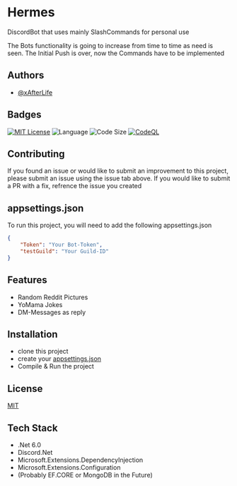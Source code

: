 
# Hermes

DiscordBot that uses mainly SlashCommands for personal use

The Bots functionality is going to increase from time to time as need is seen. The Initial Push is over, now the Commands have to be implemented


## Authors

- [@xAfterLife](https://www.github.com/xAfterLife)


## Badges

[![MIT License](https://img.shields.io/badge/License-MIT-green.svg)](https://choosealicense.com/licenses/mit/) ![Language](https://img.shields.io/github/languages/top/xAfterLife/Hermes) ![Code Size](https://img.shields.io/github/languages/code-size/xAfterLife/Hermes) [![CodeQL](https://github.com/xAfterLife/Hermes/actions/workflows/codeql.yml/badge.svg)](https://github.com/xAfterLife/Hermes/actions/workflows/codeql.yml)



## Contributing

If you found an issue or would like to submit an improvement to this project, please submit an issue using the issue tab above. If you would like to submit a PR with a fix, refrence the issue you created


## appsettings.json

To run this project, you will need to add the following appsettings.json

```json
{
    "Token": "Your Bot-Token",
    "testGuild": "Your Guild-ID"
}
```


## Features

- Random Reddit Pictures
- YoMama Jokes
- DM-Messages as reply


## Installation

- clone this project
- create your [appsettings.json](#appsettings.json)
- Compile & Run the project

    
## License

[MIT](https://choosealicense.com/licenses/mit/)


## Tech Stack

* .Net 6.0 
* Discord.Net 
* Microsoft.Extensions.DependencyInjection
* Microsoft.Extensions.Configuration
* (Probably EF.CORE or MongoDB in the Future)

